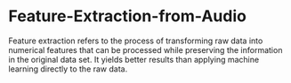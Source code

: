 # Feature-Extraction-from-Audio
Feature extraction refers to the process of transforming raw data into numerical features that can be processed while preserving the information in the original data set. It yields better results than applying machine learning directly to the raw data.
